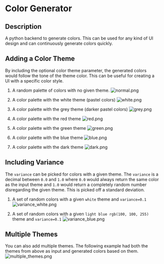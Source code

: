 # Color Generator

## Description
A python backend to generate colors.
This can be used for any kind of UI design and can continuously generate colors quickly.

## Adding a Color Theme

By including the optional color theme parameter, 
the generated colors would follow the tone of the theme color.
This can be useful for creating a UI with a specific color style.

1. A random palette of colors with no given theme.
![normal.png](images/normal.png)

2. A color palette with the white theme (pastel colors)
![white.png](images/white_theme.png)

3. A color palette with the grey theme (darker pastel colors)
![grey.png](images/grey_theme.png)

4. A color palette with the red theme
![red.png](images/red_theme.png)

5. A color palette with the green theme
![green.png](images/green_theme.png)

6. A color palette with the blue theme
![blue.png](images/blue_theme.png)

7. A color palette with the dark theme
![dark.png](images/dark_theme.png)

## Including Variance

The `variance` can be picked for colors with a given theme. The `variance` is a decimal between `0.0` and `1.0` where `0.0` would always return the same color as the input theme and `1.0` would return a completely random number disregarding the given theme. This is picked off a standard deviation.

1. A set of random colors with a given `white` theme and `variance=0.1`
![variance_white.png](images/variance_white.png)

2. A set of random colors with a given `light blue rgb(100, 100, 255)` theme and `variance=0.1`
![variance_blue.png](images/variance_blue.png)

## Multiple Themes

You can also add multiple themes. The following example had both the themes from above as input and generated colors based on them.
![multiple_themes.png](images/multiple_themes.png)